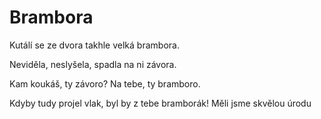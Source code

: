 # Brambora

Kutálí se ze dvora
takhle velká brambora.

Neviděla, neslyšela,
spadla na ni závora.

Kam koukáš, ty závoro?
Na tebe, ty bramboro.

Kdyby tudy projel vlak,
byl by z tebe bramborák!
Měli jsme skvělou úrodu